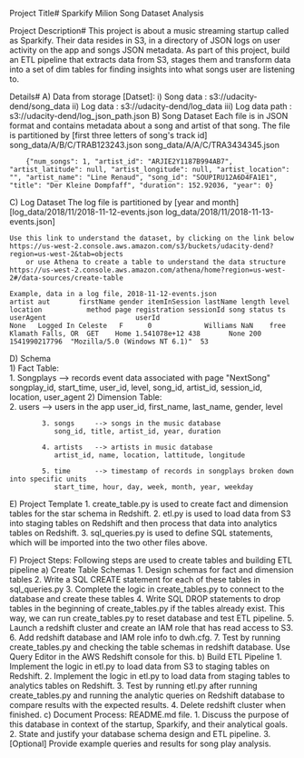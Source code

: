 
Project Title# Sparkify Milion Song Dataset Analysis

Project Description#
    This project is about a music streaming startup called as Sparkify. Their data resides in S3, in a directory of JSON logs on user activity on the app and songs JSON metadata.
    As part of this project, build an ETL pipeline that extracts data from S3, stages them and transform data into a set of dim tables for finding insights into what songs user are listening to.


Details#
A) Data from storage [Datset]:
    i)   Song data     :  s3://udacity-dend/song_data
    ii)  Log data      :  s3://udacity-dend/log_data
    iii) Log data path :  s3://udacity-dend/log_json_path.json
B) Song Dataset
    Each file is in JSON format and contains metadata about a song and artist of that song.
    The file is partitioned by [first three letters of song's track id]
        song_data/A/B/C/TRAB123243.json
        song_data/A/A/C/TRA3434345.json
        
        {"num_songs": 1, "artist_id": "ARJIE2Y1187B994AB7", "artist_latitude": null, "artist_longitude": null, "artist_location": "", "artist_name": "Line Renaud", "song_id": "SOUPIRU12A6D4FA1E1", "title": "Der Kleine Dompfaff", "duration": 152.92036, "year": 0}
C) Log Dataset
    The log file is partitioned by [year and month]
    [log_data/2018/11/2018-11-12-events.json
    log_data/2018/11/2018-11-13-events.json]
    
    Use this link to understand the dataset, by clicking on the link below
    https://us-west-2.console.aws.amazon.com/s3/buckets/udacity-dend?region=us-west-2&tab=objects
        or use Athena to create a table to understand the data structure https://us-west-2.console.aws.amazon.com/athena/home?region=us-west-2#/data-sources/create-table
    
    Example, data in a log file, 2018-11-12-events.json
    artist aut       firstName gender itemInSession lastName length level location           method page registration sessionId song status ts             userAgent                      userId
    None   Logged In Celeste   F      0             Williams NaN    free  Klamath Falls, OR  GET    Home 1.541078e+12 438       None 200    1541990217796  "Mozilla/5.0 (Windows NT 6.1)"  53
D) Schema    
    1) Fact Table:        
            1. Songplays --> records event data associated with page "NextSong"
               songplay_id, start_time, user_id, level, song_id, artist_id, session_id, location, user_agent
    2) Dimension Table:   
            2. users     --> users in the app
               user_id, first_name, last_name, gender, level
            
            3. songs     --> songs in the music database
               song_id, title, artist_id, year, duration
            
            4. artists   --> artists in music database
               artist_id, name, location, lattitude, longitude
            
            5. time      --> timestamp of records in songplays broken down into specific units
               start_time, hour, day, week, month, year, weekday

E) Project Template
    1. create_table.py is used to create fact and dimension tables for the star schema in Redshift.
    2. etl.py is used to load data from S3 into staging tables on Redshift and then process that data into analytics tables on Redshift.
    3. sql_queries.py is used to define SQL statements, which will be imported into the two other files above.
    

F) Project Steps: Following steps are used to create tables and building ETL pipeline
    a) Create Table Schemas
        1. Design schemas for fact and dimension tables
        2. Write a SQL CREATE statement for each of these tables in sql_queries.py
        3. Complete the logic in create_tables.py to connect to the database and create these tables
        4. Write SQL DROP statements to drop tables in the beginning of create_tables.py if the tables already exist. 
           This way, we can run create_tables.py to reset database and test ETL pipeline.
        5. Launch a redshift cluster and create an IAM role that has read access to S3.
        6. Add redshift database and IAM role info to dwh.cfg.
        7. Test by running create_tables.py and checking the table schemas in redshift database. Use Query Editor in the AWS Redshift console for this.
    b) Build ETL Pipeline
        1. Implement the logic in etl.py to load data from S3 to staging tables on Redshift.
        2. Implement the logic in etl.py to load data from staging tables to analytics tables on Redshift.
        3. Test by running etl.py after running create_tables.py and running the analytic queries on Redshift database to compare results with the expected results.
        4. Delete redshift cluster when finished.
    c) Document Process: README.md file.
        1. Discuss the purpose of this database in context of the startup, Sparkify, and their analytical goals.
        2. State and justify your database schema design and ETL pipeline.
        3. [Optional] Provide example queries and results for song play analysis.
        
